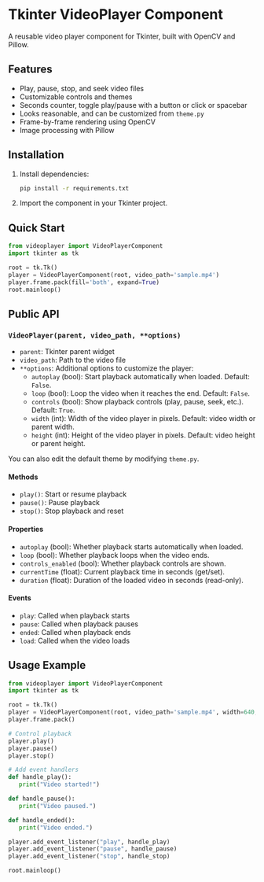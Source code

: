 # Tkinter VideoPlayer Component

A reusable video player component for Tkinter, built with OpenCV and Pillow.

## Features
- Play, pause, stop, and seek video files
- Customizable controls and themes
- Seconds counter, toggle play/pause with a button or click or spacebar
- Looks reasonable, and can be customized from `theme.py`
- Frame-by-frame rendering using OpenCV
- Image processing with Pillow

## Installation

1. Install dependencies:
   ```bash
   pip install -r requirements.txt
   ```
2. Import the component in your Tkinter project.

## Quick Start

```python
from videoplayer import VideoPlayerComponent
import tkinter as tk

root = tk.Tk()
player = VideoPlayerComponent(root, video_path='sample.mp4')
player.frame.pack(fill='both', expand=True)
root.mainloop()
```

## Public API

### `VideoPlayer(parent, video_path, **options)`

- `parent`: Tkinter parent widget
- `video_path`: Path to the video file
- `**options`: Additional options to customize the player:
   - `autoplay` (bool): Start playback automatically when loaded. Default: `False`.
   - `loop` (bool): Loop the video when it reaches the end. Default: `False`.
   - `controls` (bool): Show playback controls (play, pause, seek, etc.). Default: `True`.
   - `width` (int): Width of the video player in pixels. Default: video width or parent width.
   - `height` (int): Height of the video player in pixels. Default: video height or parent height.

You can also edit the default theme by modifying `theme.py`.

#### Methods
- `play()`: Start or resume playback
- `pause()`: Pause playback
- `stop()`: Stop playback and reset

#### Properties
- `autoplay` (bool): Whether playback starts automatically when loaded.
- `loop` (bool): Whether playback loops when the video ends.
- `controls_enabled` (bool): Whether playback controls are shown.
- `currentTime` (float): Current playback time in seconds (get/set).
- `duration` (float): Duration of the loaded video in seconds (read-only).

#### Events
- `play`: Called when playback starts
- `pause`: Called when playback pauses
- `ended`: Called when playback ends
- `load`: Called when the video loads

## Usage Example

```python
from videoplayer import VideoPlayerComponent
import tkinter as tk

root = tk.Tk()
player = VideoPlayerComponent(root, video_path='sample.mp4', width=640, height=360)
player.frame.pack()

# Control playback
player.play()
player.pause()
player.stop()

# Add event handlers
def handle_play():
   print("Video started!")

def handle_pause():
   print("Video paused.")

def handle_ended():
   print("Video ended.")

player.add_event_listener("play", handle_play)
player.add_event_listener("pause", handle_pause)
player.add_event_listener("stop", handle_stop)

root.mainloop()
```
